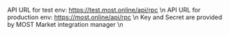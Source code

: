 API URL for test env: https://test.most.online/api/rpc \n
API URL for production env: https://most.online/api/rpc \n
Key and Secret are provided by MOST Market integration manager \n
